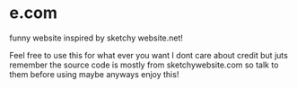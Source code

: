 # e.com
funny website inspired by sketchy website.net!


Feel free to use this for what ever you want I dont care about credit but juts remember the source code is mostly from sketchywebsite.com so talk to them before using maybe anyways enjoy this!
